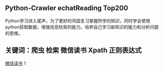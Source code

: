 ## Python-Crawler echatReading Top200
Python学习进入尾声，为了更好的巩固复习掌握所学的知识，同时学会使用python获取数据，增强信息检索的能力。培养自己学习新知识的能力和分析问题的思维。
## 关键词：爬虫 检索 微信读书 Xpath 正则表达式   
[微信读书](https://weread.qq.com/)
1
